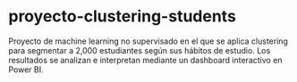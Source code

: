 # proyecto-clustering-students
Proyecto de machine learning no supervisado en el que se aplica clustering para segmentar a 2,000 estudiantes según sus hábitos de estudio. Los resultados se analizan e interpretan mediante un dashboard interactivo en Power BI.
